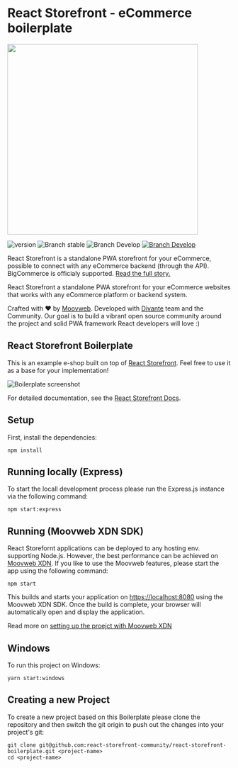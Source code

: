 # React Storefront - eCommerce boilerplate

<img src="https://divante.com/github/react-storefront/RSF.png" width="430px" ></img>

![version](https://img.shields.io/badge/node-v8.x-blue.svg)
![Branch stable](https://img.shields.io/badge/stable%20branch-master-blue.svg)
![Branch Develop](https://img.shields.io/badge/dev%20branch-develop-blue.svg)
<a href="https://slack.reactstorefront.io">![Branch Develop](https://img.shields.io/badge/community%20chat-slack-FF1493.svg)</a>

React Storefront is a standalone PWA storefront for your eCommerce, possible to connect with any eCommerce backend (through the API). BigCommerce is officialy supported. <a href="">Read the full story.</a>

React Storefront a standalone PWA storefront for your eCommerce websites that works with any eCommerce platform or backend system.

Crafted with ❤️ by <a href="https://www.moovweb.com">Moovweb</a>. Developed with <a href="https://divante.com">Divante</a> team and the Community.
Our goal is to build a vibrant open source community around the project and solid PWA framework React developers will love :)

## React Storefront Boilerplate

This is an example e-shop built on top of [React Storefront](https://github.com/react-storefront-community/react-storefront). Feel free to use it as a base for your implementation!

![Boilerplate screenshot](https://divante.com/github/react-storefront/boilerplate-screenshot.png)

For detailed documentation, see the [React Storefront Docs](https://docs.reactstorefront.io).

## Setup

First, install the dependencies:

```
npm install
```

## Running locally (Express)

To start the locall development process please run the Express.js instance via the following command:

```
npm start:express
```

## Running (Moovweb XDN SDK)

React Storefornt applications can be deployed to any hosting env. supporting Node.js. However, the best performance can be achieved on [Moovweb XDN](http://moovweb.com). If you like to use the Moovweb features, please start the app using the following command:

```
npm start
```

This builds and starts your application on [https://localhost:8080](https://localhost:8080) using the Moovweb XDN SDK.  Once the build is complete, your browser will automatically open and display the application.

Read more on [setting up the proejct with Moovweb XDN](./MOOVWEB-SETUP.md)


## Windows

To run this project on Windows:

```
yarn start:windows
```

## Creating a new Project

To create a new project based on this Boilerplate please clone the repository and then switch the git origin to push out the changes into your project's git:

```
git clone git@github.com:react-storefront-community/react-storefront-boilerplate.git <project-name>
cd <project-name>
```



